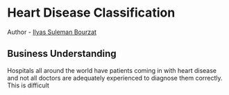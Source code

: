 # Heart Disease Classification 
Author - [Ilyas Suleman Bourzat](https://github.com/bourzat)
## Business Understanding
Hospitals all around the world have patients coming in with heart disease and not all doctors are adequately experienced to diagnose them correctly. This is difficult 
